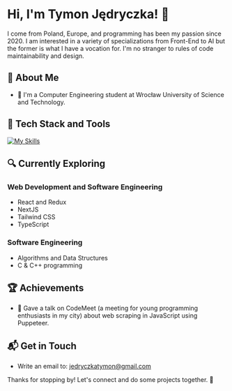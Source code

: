 # Hi, I'm Tymon Jędryczka! 👋

I come from Poland, Europe, and programming has been my passion since 2020. I am interested in a variety of specializations from Front-End to AI but the former is what I have a vocation for. I'm no stranger to rules of code maintainability and design.

## 🚀 About Me

- 🔭 I'm a Computer Engineering student at Wrocław University of Science and Technology.

## 🔨 Tech Stack and Tools
[![My Skills](https://skillicons.dev/icons?i=html,css,scss,js,ts,react,nextjs,nodejs,python,git,github,vscode,figma)](https://skillicons.dev)

## 🔍 Currently Exploring

### Web Development and Software Engineering
  - React and Redux
  - NextJS
  - Tailwind CSS
  - TypeScript

### Software Engineering
  - Algorithms and Data Structures
  - C & C++ programming

 ## 🏆 Achievements

- 🎤 Gave a talk on CodeMeet (a meeting for young programming enthusiasts in my city) about web scraping in JavaScript using Puppeteer.

## 📬 Get in Touch

- Write an email to: jedryczkatymon@gmail.com

Thanks for stopping by! Let's connect and do some projects together. 🚀
